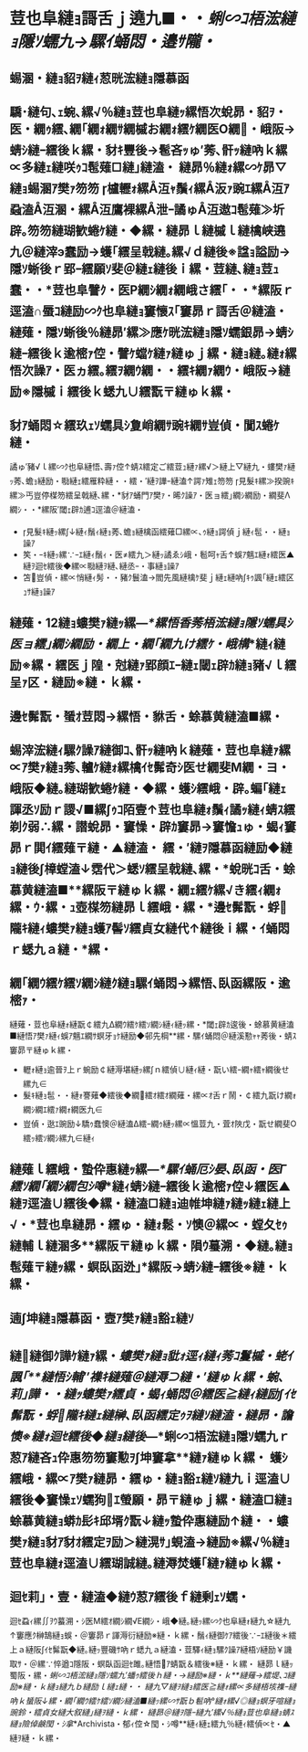 # 荳也阜縺ｮ謌舌ｊ遶九■・・*蜊∽ｺ梧浤縺ｮ隱ｿ蠕九→騾ｲ蛹悶・邉ｻ隴・*

## 蜴溷・縺ｮ貂ｦ縺ｨ荵晄浤縺ｮ隱慕函

驕･縺句､ｪ蜿､縲√％縺ｮ荳也阜縺ｯ縲悟次蛻昴・貂ｦ・医・繝ｩ繧､繝｢繝ｫ繝ｻ繝槭お繝ｫ繧ｹ繝医Ο繝・峨阪→蜻ｼ縺ｰ繧後ｋ縲・豺ｷ豐後→髱吝ｯゅ′莠､骭ｯ縺吶ｋ縲∝多縺ｪ縺咲ｩｺ髢薙□縺｣縺溘・
縺昴％縺ｫ縲∽ｹ昴▽縺ｮ蜴溷ｱ樊ｧ笏笏
櫨轣ｫ縲Å沍ｬ鬚ｨ縲Å汳ｧ豌ｴ縲Å沍ｱ蝨溘Å沍溷・縲Å沍鷹裸縲Å泄ｰ譎ゅÅ沍遨ｺ髢薙≫圻辟｡笏笏縺瑚歓蜷ｹ縺・◆縲・縺昴ｌ縺槭ｌ縺檎峡遶九＠縺滓э蠢励→蠖｢繧呈戟縺｡縲√ｄ縺後※諡ｮ謚励→隱ｿ蜥後ｒ郢ｰ繧願ｿ斐＠縺ｪ縺後ｉ縲・荳縺､縺ｮ荳ｭ蠢・・*荳也阜譬ｸ・医Ρ繝ｼ繝ｫ繝峨さ繧｢・・*縲阪ｒ逕溘∩蜃ｺ縺励∽ｸ也阜縺ｮ窶懷ｽ｢窶昴ｒ謌舌＠縺溘・
縺薙・隱ｿ蜥後％縺昴′縲≫應ｹ晄浤縺ｮ隱ｿ蠕銀昴→蜻ｼ縺ｰ繧後ｋ逾樒ｧ倥・譬ｹ蟷ｹ縺ｧ縺ゅｊ縲・縺ｮ縺｡縺ｫ縲悟次譟ｱ・医ヵ繧｡繧ｦ繝ｳ繝・・繧ｷ繝ｧ繝ｳ・峨阪→縺励※隱槭ｉ繧後ｋ蟋九∪繧翫〒縺ゅｋ縲・
---

## 豺ｱ蛹悶☆繧玖ｪｿ蠕具ｼ夐峭繝ｻ豌ｷ繝ｻ豈偵・闃ｽ蜷ｹ縺・
譎ゅ′豬√ｌ縲∽ｸ也阜縺悟､壽ｧ倥↑蜻ｽ繧定ご繧荳ｭ縺ｧ縲√＞縺上▽縺九・螻樊ｧ縺ｯ莠､蟾ｮ縺励・㍾縺ｪ繧雁粋縺・・繧・′縺ｦ譁ｰ縺溘↑諤ｧ雉ｪ笏笏
見髮ｷ縲≫揆豌ｷ縲≫丐豈停楳笏繧呈戟縺､縲・*豺ｱ蛹門ｱ樊ｧ・晞ｸ譟ｱ・医ョ繧｣繝ｼ繝励・繝斐Λ繝ｼ・・*縲阪′閾ｪ辟ｶ逋ｺ逕溘＠縺溘・
* 見髮ｷ縺ｯ縲∫↓縺ｨ鬚ｨ縺ｮ莠､蟾ｮ縺檎函繧薙□縲∝､ｩ縺ｮ諤偵ｊ縺ｨ髢・・縺ｮ譟ｱ
* 笶・ｰｷ縺ｯ縲∵ｰｴ縺ｨ鬚ｨ・医≠繧九＞縺ｯ譎ゑｼ峨・髱呵ｬ舌↑蜈ｱ魑ｴ縺ｫ繧医▲縺ｦ迴ｾ繧後◆縲∝㍾縺ｦ縺､縺丞ｰ・事縺ｮ譟ｱ
* 笘豈偵・縲∝悄縺ｨ髣・・豬ｸ鬟溘→閻先風縺檎ｹ斐ｊ縺ｪ縺吶∫ｷｩ諷｢縺ｪ繧区ｭｻ縺ｮ譟ｱ

縺薙・12縺ｮ螻樊ｧ縺ｯ縲―*\*縲悟香莠梧浤縺ｮ隱ｿ蠕具ｼ医ョ繧｣繝ｼ繝励・繝上・繝｢繝九け繧ｹ・峨構*\*縺ｨ縺励※縲・繧医ｊ隍・尅縺ｧ郢顔ｴｰ縺ｪ閾ｪ辟ｶ縺ｮ豬√ｌ繧呈ｧ区・縺励※縺・ｋ縲・
---

## 邊ｾ髴翫・蜑ｵ荳悶→縲悟・貅舌・蜍慕黄縺溘■縲・
蜴滓浤縺ｨ騾ｸ譟ｱ縺御ｺ､骭ｯ縺吶ｋ縺薙・荳也阜縺ｧ縲∝ｱ樊ｧ縺ｮ莠､轤ｹ縺ｫ縲檎ｲｾ髴奇ｼ医せ繝斐Μ繝・ヨ・峨阪◆縺｡縺瑚歓蜷ｹ縺・◆縲・蠖ｼ繧峨・辟｡蝙｢縺ｪ諢丞ｿ励ｒ謖√■縲∫ｩｺ陌壹↑荳也阜縺ｫ鬚ｨ譎ｯ縺ｨ蜻ｽ繧剃ｸ弱∴縲・譛蛻昴・窶懆・辟ｶ窶昴→窶憺ｭゅ・蝎ｨ窶昴ｒ閧ｲ繧薙〒縺・▲縺溘・
繧・′縺ｦ隱慕函縺励◆縺ｮ縺後∫樟螳溘↓霑代＞蟋ｿ繧呈戟縺､縲・*蛻晄ｺ舌・蜍慕黄縺溘■**縲阪〒縺ゅｋ縲・繝ｪ繧ｹ縲√き繧ｨ繝ｫ縲・ｳ･縲・ｭ壺楳笏縺昴ｌ繧峨・縲・*邊ｾ髴翫・蜉隴ｷ縺ｨ螻樊ｧ縺ｮ蠖ｱ髻ｿ繧貞女縺代↑縺後ｉ縲・ｲ蛹悶ｒ蟋九ａ縺・*縲・
---

## 繝｢繝ｳ繧ｹ繧ｿ繝ｼ縺ｸ縺ｮ騾ｲ蛹悶→縲悟､臥函縲阪・逾樒ｧ・
縺薙・荳也阜縺ｫ縺翫￠繧九Δ繝ｳ繧ｹ繧ｿ繝ｼ縺ｨ縺ｯ縲・*閾ｪ辟ｶ逡後・蜍慕黄縺溘■縺悟ｱ樊ｧ縺ｨ蜈ｱ魑ｴ繝ｻ螟牙ｮｹ縺励◆邨先棡**縲・騾ｲ蛹悶＠縺溪懃ｬｬ莠後・蜻ｽ窶昴〒縺ゅｋ縲・
* 轣ｫ縺ｮ逾晉ｦ上ｒ蜿励￠縺溽堪縺ｯ縲∫ｎ繧偵∪縺ｨ縺・翫い繧ｰ繝ｬ繧ｬ繝後せ縲九∈
* 髮ｷ縺ｮ髢・・縺ｫ謇薙◆繧後◆繝繧ｵ繧ｵ繝薙・縲∝ｵ舌ｒ鬧・￠繧九翫け繝ｫ繝ｼ繝ｴ繧ｧ繝ｫ繝医九∈
* 豈偵・逖ｴ豌励↓驕ｩ蠢懊＠縺溘Δ繧ｰ繝ｩ縺ｯ縲∝慍荳九・萓ｵ陜戊・翫せ繝斐Ο繧ｯ繧ｿ繝ｼ縲九∈縺ｨ

縺薙ｌ繧峨・蟄伜惠縺ｯ縲―*\*騾ｲ蛹厄ｼ晏､臥函・医Γ繧ｿ繝｢繝ｼ繝包ｼ噂*\*縺ｨ蜻ｼ縺ｰ繧後ｋ逾樒ｧ倥↓繧医▲縺ｦ逕溘∪繧後◆縲・縺溘□縺ｮ迪帷坤縺ｧ縺ｯ縺ｪ縺上√・*荳也阜縺昴・繧ゅ・縺ｫ鬆・ｿ懊＠縲∝・螳夂ｾｩ縺輔ｌ縺溷多**縲阪〒縺ゅｋ縲・隕ｳ蟇溯・◆縺｡縺ｮ髢薙〒縺ｯ縲・螟臥函迯｣*縲阪→蜻ｼ縺ｰ繧後※縺・ｋ縲・
---

## 遖∫坤縺ｮ隱慕函・壼ｱ樊ｧ縺ｮ豁ｪ縺ｿ

縺縺御ｸ譁ｹ縺ｧ縲・*螻樊ｧ縺ｮ豼ｫ逕ｨ縺ｨ莠ｺ鬘槭・蛯ｲ諷｢**縺悟ｼ輔″襍ｷ縺薙＠縺溽⊃縺・′縺ゅｋ縲・蜿､莉｣譁・・縺ｯ螻樊ｧ繧貞・蝎ｨ蛹悶＠繧医≧縺ｨ縺励∫ｲｾ髴翫・蜉隴ｷ縺ｪ縺榊､臥函繧定ｩｦ縺ｿ縺溘・縺昴・譫懊※縺ｫ迴ｾ繧後◆縺ｮ縺後―*\*蜊∽ｺ梧浤縺ｮ隱ｿ蠕九ｒ荵ｱ縺吝ｭ伜惠笏笏窶懃ｦ∫坤窶拿*\*縺ｧ縺ゅｋ縲・
蠖ｼ繧峨・縲∝ｱ樊ｧ縺昴・繧ゅ・縺ｮ豁ｪ縺ｿ縺九ｉ逕溘∪繧後◆窶懆ｪｿ蠕狗ｴ螢願・昴〒縺ゅｊ縲・縺溘□縺ｮ蜍慕黄縺ｮ蟒ｶ髟ｷ邱壻ｸ翫↓縺ｯ蟄伜惠縺励↑縺・・螻樊ｧ縺ｮ豺ｱ豺ｵ繧定ｦ励＞縺滉ｻ｣蜆溘→縺励※縲√％縺ｮ荳也阜縺ｫ逕溘∪繧瑚誠縺｡縺溽焚蠖｢縺ｧ縺ゅｋ縲・
---

## 迴ｾ莉｣・壹・縺溘◆縺ｳ荵ｱ繧後ｆ縺剰ｪｿ蠕・
迴ｾ蝨ｨ縲∬ｦｳ蟇溯・ｼ医Μ繧ｵ繝ｼ繝√Ε繝ｼ・峨◆縺｡縺ｯ縲∽ｸ也阜縺ｫ縺九☆縺九↑窶應ｸ榊鵠縺ｮ蜈・＠窶昴ｒ諢溽衍縺励※縺・ｋ縲・鬚ｨ縺御ｹｱ繧後∵ｰｴ縺後＊繧上ａ縺阪∫ｲｾ髴翫◆縺｡縺ｯ豐磯ｻ吶ｒ蟋九ａ縺溘・荳驛ｨ縺ｮ騾ｸ譟ｱ縺梧ｿ縺励￥譏取ｻ・＠縲∵悴遒ｺ隱阪・螟臥函迴ｾ雎｡縺悟ｱ蜻翫＆繧後※縺・ｋ縲・
縺昴ｌ縺ｯ蜀阪・縲・*蜊∽ｺ梧浤縺ｮ隱ｿ蠕九′蟠ｩ繧後ｈ縺・→縺励※縺・ｋ**縺薙→繧堤､ｺ縺励※縺・ｋ縺ｮ縺九ｂ縺励ｌ縺ｪ縺・・
縺九▽縺ｦ縺ｮ繧医≧縺ｫ縲∝多縺梧垓襍ｰ縺吶ｋ蜑阪↓縲・繝｢繝ｳ繧ｹ繧ｿ繝ｼ縺溘■縺ｯ縲∽ｻ翫ｂ髱吶°縺ｫ縲√◎縺ｮ螟牙喧縺ｮ豌鈴・繧貞女縺大叙縺｣縺ｦ縺・ｋ縲・
縺昴＠縺ｦ隱ｰ縺九′縲√％縺ｮ荳也阜縺ｮ蜻ｽ縺ｮ險倬鹸閠・ｼ拿*\*Archivista・郁ｨ倥☆閠・ｼ噂*\*縺ｨ縺ｪ繧九％縺ｨ繧偵∝ｾ・▲縺ｦ縺・ｋ縲・